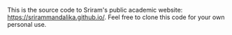This is the source code to Sriram's public academic website: https://srirammandalika.github.io/. Feel free to clone this code for your own personal use.
